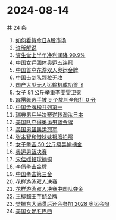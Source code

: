 # 2024-08-14

共 24 条

<!-- BEGIN -->
<!-- 最后更新时间 Wed Aug 14 2024 08:41:09 GMT+0800 (China Standard Time) -->

1. [如何看待今日A股市场](https://www.zhihu.com/search?q=%E5%A6%82%E4%BD%95%E7%9C%8B%E5%BE%85%E4%BB%8A%E6%97%A5A%E8%82%A1%E5%B8%82%E5%9C%BA)
1. [许昕解说](https://www.zhihu.com/search?q=%E8%AE%B8%E6%98%95%E8%A7%A3%E8%AF%B4)
1. [资生堂上半年净利润降 99.9%](https://www.zhihu.com/search?q=%E8%B5%84%E7%94%9F%E5%A0%82%E4%B8%8A%E5%8D%8A%E5%B9%B4%E5%87%80%E5%88%A9%E6%B6%A6%E9%99%8D%2099.9%25)
1. [中国女乒团体奥运五连冠](https://www.zhihu.com/search?q=%E4%B8%AD%E5%9B%BD%E5%A5%B3%E4%B9%92%E5%9B%A2%E4%BD%93%E5%A5%A5%E8%BF%90%E4%BA%94%E8%BF%9E%E5%86%A0)
1. [中国首夺花游双人奥运金牌](https://www.zhihu.com/search?q=%E4%B8%AD%E5%9B%BD%E9%A6%96%E5%A4%BA%E8%8A%B1%E6%B8%B8%E5%8F%8C%E4%BA%BA%E5%A5%A5%E8%BF%90%E9%87%91%E7%89%8C)
1. [中国击剑队颗粒无收](https://www.zhihu.com/search?q=%E4%B8%AD%E5%9B%BD%E5%87%BB%E5%89%91%E9%98%9F%E9%A2%97%E7%B2%92%E6%97%A0%E6%94%B6)
1. [国产大型无人运输机成功首飞](https://www.zhihu.com/search?q=%E5%9B%BD%E4%BA%A7%E5%A4%A7%E5%9E%8B%E6%97%A0%E4%BA%BA%E8%BF%90%E8%BE%93%E6%9C%BA%E6%88%90%E5%8A%9F%E9%A6%96%E9%A3%9E)
1. [女子 81 公斤举重李雯雯卫冕](https://www.zhihu.com/search?q=%E5%A5%B3%E5%AD%90%2081%20%E5%85%AC%E6%96%A4%E4%B8%BE%E9%87%8D%E6%9D%8E%E9%9B%AF%E9%9B%AF%E5%8D%AB%E5%86%95)
1. [霹雳舞选手被 9 个裁判全部打 0 分](https://www.zhihu.com/search?q=%E9%9C%B9%E9%9B%B3%E8%88%9E%E9%80%89%E6%89%8B%E8%A2%AB%209%20%E4%B8%AA%E8%A3%81%E5%88%A4%E5%85%A8%E9%83%A8%E6%89%93%200%20%E5%88%86)
1. [中国金牌榜并列第一](https://www.zhihu.com/search?q=%E4%B8%AD%E5%9B%BD%E9%87%91%E7%89%8C%E6%A6%9C%E5%B9%B6%E5%88%97%E7%AC%AC%E4%B8%80)
1. [瑞典男乒半决赛逆转淘汰日本](https://www.zhihu.com/search?q=%E7%91%9E%E5%85%B8%E7%94%B7%E4%B9%92%E5%8D%8A%E5%86%B3%E8%B5%9B%E9%80%86%E8%BD%AC%E6%B7%98%E6%B1%B0%E6%97%A5%E6%9C%AC)
1. [美国队夺得奥运男篮金牌](https://www.zhihu.com/search?q=%E7%BE%8E%E5%9B%BD%E9%98%9F%E5%A4%BA%E5%BE%97%E5%A5%A5%E8%BF%90%E7%94%B7%E7%AF%AE%E9%87%91%E7%89%8C)
1. [美国男篮奥运冠军](https://www.zhihu.com/search?q=%E7%BE%8E%E5%9B%BD%E7%94%B7%E7%AF%AE%E5%A5%A5%E8%BF%90%E5%86%A0%E5%86%9B)
1. [张本智和借妹妹银牌拍照](https://www.zhihu.com/search?q=%E5%BC%A0%E6%9C%AC%E6%99%BA%E5%92%8C%E5%80%9F%E5%A6%B9%E5%A6%B9%E9%93%B6%E7%89%8C%E6%8B%8D%E7%85%A7)
1. [女子拳击 50 公斤级吴愉摘金](https://www.zhihu.com/search?q=%E5%A5%B3%E5%AD%90%E6%8B%B3%E5%87%BB%2050%20%E5%85%AC%E6%96%A4%E7%BA%A7%E5%90%B4%E6%84%89%E6%91%98%E9%87%91)
1. [奥运男篮决赛](https://www.zhihu.com/search?q=%E5%A5%A5%E8%BF%90%E7%94%B7%E7%AF%AE%E5%86%B3%E8%B5%9B)
1. [宋佳媛铅球摘铜](https://www.zhihu.com/search?q=%E5%AE%8B%E4%BD%B3%E5%AA%9B%E9%93%85%E7%90%83%E6%91%98%E9%93%9C)
1. [李倩拳击金牌](https://www.zhihu.com/search?q=%E6%9D%8E%E5%80%A9%E6%8B%B3%E5%87%BB%E9%87%91%E7%89%8C)
1. [中国拳击第三金](https://www.zhihu.com/search?q=%E4%B8%AD%E5%9B%BD%E6%8B%B3%E5%87%BB%E7%AC%AC%E4%B8%89%E9%87%91)
1. [花样游泳双人决赛](https://www.zhihu.com/search?q=%E8%8A%B1%E6%A0%B7%E6%B8%B8%E6%B3%B3%E5%8F%8C%E4%BA%BA%E5%86%B3%E8%B5%9B)
1. [花样游泳双人决赛中国队夺金](https://www.zhihu.com/search?q=%E8%8A%B1%E6%A0%B7%E6%B8%B8%E6%B3%B3%E5%8F%8C%E4%BA%BA%E5%86%B3%E8%B5%9B%E4%B8%AD%E5%9B%BD%E9%98%9F%E5%A4%BA%E9%87%91)
1. [王柳懿王芊懿金牌](https://www.zhihu.com/search?q=%E7%8E%8B%E6%9F%B3%E6%87%BF%E7%8E%8B%E8%8A%8A%E6%87%BF%E9%87%91%E7%89%8C)
1. [樊振东大满贯后还会参加 2028 奥运会吗](https://www.zhihu.com/search?q=%E6%A8%8A%E6%8C%AF%E4%B8%9C%E5%A4%A7%E6%BB%A1%E8%B4%AF%E5%90%8E%E8%BF%98%E4%BC%9A%E5%8F%82%E5%8A%A0%202028%20%E5%A5%A5%E8%BF%90%E4%BC%9A%E5%90%97)
1. [美国女足胜巴西](https://www.zhihu.com/search?q=%E7%BE%8E%E5%9B%BD%E5%A5%B3%E8%B6%B3%E8%83%9C%E5%B7%B4%E8%A5%BF)

<!-- END -->
